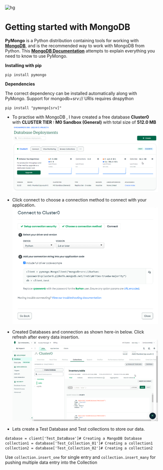 ![hg](https://findlogovector.com/wp-content/uploads/2022/04/mongodb-logo-vector-2022.png)
# Getting started with MongoDB

**PyMongo** is a Python distribution containing tools for working with **[MongoDB](https://www.mongodb.com/)**, and is the recommended way to work with MongoDB from Python. This **[MongoDB Documentation](https://pymongo.readthedocs.io/en/stable/)** attempts to explain everything you need to know to use PyMongo.

**Installing with pip**
```
pip install pymongo
```
**Dependencies**

The correct dependency can be installed automatically along with PyMongo. Support for mongodb+srv:// URIs requires dnspython
```
pip install "pymongo[srv]"
```

* To practise with MongoDB , I have created a free database **Cluster0** with **CLUSTER TIER : M0 Sandbox (General)** with total size of **512.0 MB**
![Cluster0](https://github.com/Metallurgist/Getting-started-with-MongoDB/blob/master/Pics/Cluster0.png)

* Click connect to choose a connection method to connect with your application.
![Cluster0 connect](https://github.com/Metallurgist/Getting-started-with-MongoDB/blob/master/Pics/Cluster0%20connect.png)

* Created Databases and connection as shown here-in below. Click refresh after every data insertion.
![Cluster0 Databases and Collections](https://github.com/Metallurgist/Getting-started-with-MongoDB/blob/master/Pics/Cluster0%20Databases%20and%20Collections.png)

* Lets create a Test Database and Test collections to store our data.
```
database = client['Test_DataBase']# Creating a MangoDB Database
collection1 = database['Test_Collection_01']# Creating a collection1
collection2 = database['Test_Collection_02']# Creating a collection2
```

Use ```collection.insert_one``` for single entry and ```collection.insert_many``` for pushing multiple data entry into the Collection

